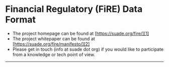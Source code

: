 # Financial Regulatory (FiRE) Data Format

- The project homepage can be found at [https://suade.org/fire/][1]
- The project whitepaper can be found at [https://suade.org/fire/manifesto/][2]
- Please get in touch (info at suade dot org) if you would like to participate from a knowledge or tech point of view. 


---
[1]:  https://suade.org/fire/
[2]:  https://suade.org/fire/manifesto/
